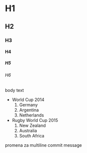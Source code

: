 # H1

## H2

### H3

#### H4

##### H5

###### H6

body text

- World Cup 2014
  1. Germany
  2. Argentina
  3. Netherlands
- Rugby World Cup 2015
  1. New Zealand
  2. Australia
  3. South Africa


promena za multiline commit message



